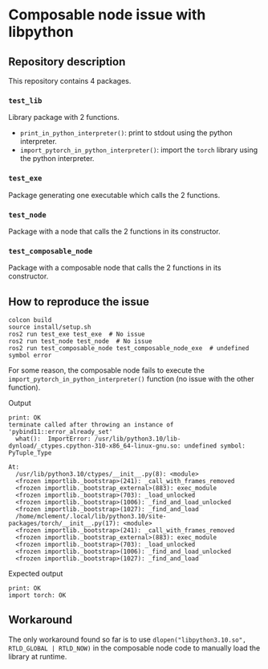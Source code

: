 # Composable node issue with libpython

## Repository description

This repository contains 4 packages.
###  `test_lib`
Library package with 2 functions.
- `print_in_python_interpreter()`: print to stdout using the python interpreter.
- `import_pytorch_in_python_interpreter()`: import the `torch` library using the python interpreter.

### `test_exe`
Package generating one executable which calls the 2 functions.

### `test_node`
Package with a node that calls the 2 functions in its constructor.

### `test_composable_node`
Package with a composable node that calls the 2 functions in its constructor.

## How to reproduce the issue

```
colcon build
source install/setup.sh
ros2 run test_exe test_exe  # No issue
ros2 run test_node test_node  # No issue
ros2 run test_composable_node test_composable_node_exe  # undefined symbol error
```

For some reason, the composable node fails to execute the `import_pytorch_in_python_interpreter()` function (no issue with the other function).

Output
```
print: OK
terminate called after throwing an instance of 'pybind11::error_already_set'
  what():  ImportError: /usr/lib/python3.10/lib-dynload/_ctypes.cpython-310-x86_64-linux-gnu.so: undefined symbol: PyTuple_Type

At:
  /usr/lib/python3.10/ctypes/__init__.py(8): <module>
  <frozen importlib._bootstrap>(241): _call_with_frames_removed
  <frozen importlib._bootstrap_external>(883): exec_module
  <frozen importlib._bootstrap>(703): _load_unlocked
  <frozen importlib._bootstrap>(1006): _find_and_load_unlocked
  <frozen importlib._bootstrap>(1027): _find_and_load
  /home/mclement/.local/lib/python3.10/site-packages/torch/__init__.py(17): <module>
  <frozen importlib._bootstrap>(241): _call_with_frames_removed
  <frozen importlib._bootstrap_external>(883): exec_module
  <frozen importlib._bootstrap>(703): _load_unlocked
  <frozen importlib._bootstrap>(1006): _find_and_load_unlocked
  <frozen importlib._bootstrap>(1027): _find_and_load
```

Expected output
```
print: OK
import torch: OK
```

## Workaround

The only workaround found so far is to use `dlopen("libpython3.10.so", RTLD_GLOBAL | RTLD_NOW)` in the composable node code to manually load the library at runtime.
